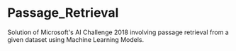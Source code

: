 # Passage_Retrieval
Solution of Microsoft's AI Challenge 2018 involving passage retrieval from a given dataset using Machine Learning Models.
